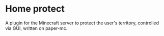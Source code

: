 # Home protect

A plugin for the Minecraft server to protect the user's territory, controlled via GUI, written on paper-mc.